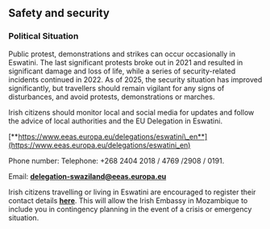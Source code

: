## Safety and security

### **Political Situation**

Public protest, demonstrations and strikes can occur occasionally in Eswatini. The last significant protests broke out in 2021 and resulted in significant damage and loss of life, while a series of security-related incidents continued in 2022. As of 2025, the security situation has improved significantly, but travellers should remain vigilant for any signs of disturbances, and avoid protests, demonstrations or marches.

Irish citizens should monitor local and social media for updates and follow the advice of local authorities and the EU Delegation in Eswatini.

[**https://www.eeas.europa.eu/delegations/eswatini\_en**](https://www.eeas.europa.eu/delegations/eswatini_en)

Phone number: Telephone: +268 2404 2018 / 4769 /2908 / 0191.

Email: **delegation-swaziland@eeas.europa.eu**

Irish citizens travelling or living in Eswatini are encouraged to register their contact details [**here**](https://www.ireland.ie/en/dfa/overseas-travel/citizens-registration/). This will allow the Irish Embassy in Mozambique to include you in contingency planning in the event of a crisis or emergency situation.